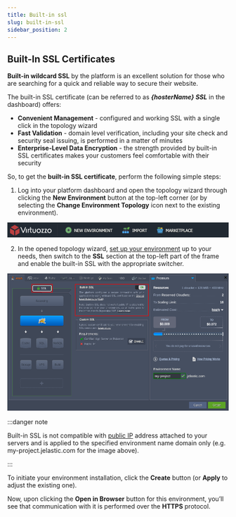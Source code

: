 ```yaml
---
title: Built-in ssl
slug: built-in-ssl
sidebar_position: 2
---
```


## Built-In SSL Certificates

**Built-in wildcard SSL** by the platform is an excellent solution for those who are searching for a quick and reliable way to secure their website.

The built-in SSL certificate (can be referred to as **_{hosterName} SSL_** in the dashboard) offers:

- **Convenient Management** - configured and working SSL with a single click in the topology wizard
- **Fast Validation** - domain level verification, including your site check and security seal issuing, is performed in a matter of minutes
- **Enterprise-Level Data Encryption** - the strength provided by built-in SSL certificates makes your customers feel comfortable with their security

So, to get the **built-in SSL certificate**, perform the following simple steps:

1. Log into your platform dashboard and open the topology wizard through clicking the **New Environment** button at the top-left corner (or by selecting the **Change Environment Topology** icon next to the existing environment).

<div style={{
    display:'flex',
    justifyContent: 'center',
    margin: '0 0 1rem 0'
}}>

![Locale Dropdown](./img/Built-InSSL/01-paas-main-buttons.png)

</div>

2. In the opened topology wizard, [set up your environment](/docs/EnvironmentManagement/Setting%20Up%20Environment) up to your needs, then switch to the **SSL** section at the top-left part of the frame and enable the built-in SSL with the appropriate switcher.

<div style={{
    display:'flex',
    justifyContent: 'center',
    margin: '0 0 1rem 0'
}}>

![Locale Dropdown](./img/Built-InSSL/02-platform-built-in-ssl.png)

</div>

:::danger note

Built-in SSL is not compatible with [public IP](/docs/ApplicationSetting/External%20Access%20To%20Applications/Public%20IP) address attached to your servers and is applied to the specified environment name domain only (e.g. my-project.jelastic.com for the image above).

:::

To initiate your environment installation, click the **Create** button (or **Apply** to adjust the existing one).

Now, upon clicking the **Open in Browser** button for this environment, you’ll see that communication with it is performed over the **HTTPS** protocol.
